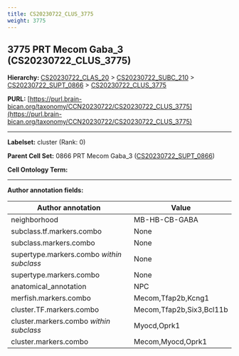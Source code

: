 ```yaml
---
title: CS20230722_CLUS_3775
weight: 3775
---
```

## 3775 PRT Mecom Gaba_3 (CS20230722_CLUS_3775)
<b>Hierarchy: </b>
[CS20230722_CLAS_20](../CS20230722_CLAS_20) >
[CS20230722_SUBC_210](../CS20230722_SUBC_210) >
[CS20230722_SUPT_0866](../CS20230722_SUPT_0866) >
[CS20230722_CLUS_3775](../CS20230722_CLUS_3775)

**PURL:** [https://purl.brain-bican.org/taxonomy/CCN20230722/CS20230722_CLUS_3775](https://purl.brain-bican.org/taxonomy/CCN20230722/CS20230722_CLUS_3775)

---


**Labelset:** cluster (Rank: 0)

**Parent Cell Set:** 0866 PRT Mecom Gaba_3 ([CS20230722_SUPT_0866](../CS20230722_SUPT_0866))



**Cell Ontology Term:** 

[MARKER GENES.]: #


---

[TRANSFERRED ANNOTATIONS.]: #


[AUTHOR ANNOTATION FIELDS.]: #


**Author annotation fields:**

| Author annotation | Value |
|-------------------|-------|
|neighborhood|MB-HB-CB-GABA|
|subclass.tf.markers.combo|None|
|subclass.markers.combo|None|
|supertype.markers.combo _within subclass_|None|
|supertype.markers.combo|None|
|anatomical_annotation|NPC|
|merfish.markers.combo|Mecom,Tfap2b,Kcng1|
|cluster.TF.markers.combo|Mecom,Tfap2b,Six3,Bcl11b|
|cluster.markers.combo _within subclass_|Myocd,Oprk1|
|cluster.markers.combo|Mecom,Myocd,Oprk1|
